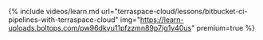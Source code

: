{% include videos/learn.md
     url="terraspace-cloud/lessons/bitbucket-ci-pipelines-with-terraspace-cloud"
     img="https://learn-uploads.boltops.com/pw96dkyu11pfzzmn89p7ig1y40us"
     premium=true %}

